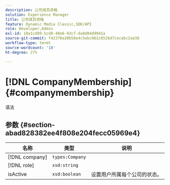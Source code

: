 ```yaml
---
description: 公司成员资格
solution: Experience Manager
title: 公司成员资格
feature: Dynamic Media Classic,SDK/API
role: Developer,Admin
exl-id: 10a1cd09-5cd8-48e6-93cf-da8d04d9941a
source-git-commit: f42378a20b58e4c5ebc961c6526d7cecabc2ae38
workflow-type: tm+mt
source-wordcount: '18'
ht-degree: 27%

---
```


# [!DNL CompanyMembership]{#companymembership}

语法

## 参数 {#section-abad828382ee4f808e204fecc05969e4}

| 名称 | 类型 | 说明 |
|---|---|---|
| [!DNL company] | `types:Company` |  |
| [!DNL role] | `xsd:string` |  |
| isActive | `xsd:boolean` | 设置用户所属每个公司的状态。 |
